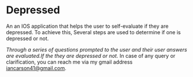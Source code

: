 # Depressed
An an IOS application that helps the user to self-evaluate if they are depressed.
To achieve this, Several steps are used to determine if one is depressed or not.

*Through a series of questions prompted to the user and their user answers are evaluated.If the they are depressed or not.*
In case of any query or clarification, you can reach me via my gmail address iancarson41@gmail.com.
